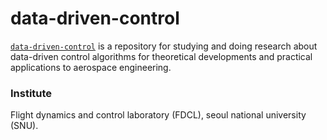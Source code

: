 # data-driven-control
[`data-driven-control`](https://github.com/fdcl-data-driven-control/data-driven-control) is a repository for studying and doing research about data-driven control algorithms for theoretical developments and practical applications to aerospace engineering.

### Institute
Flight dynamics and control laboratory (FDCL), seoul national university (SNU).
